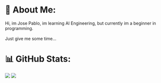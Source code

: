 # 💫 About Me:
Hi, im Jose Pablo, im learning AI Engineering, but currently im a beginner in programming.<br><br>Just give me some time...

# 📊 GitHub Stats:
![](https://nirzak-streak-stats.vercel.app/?user=JPab-Dev&theme=blue_navy&hide_border=true)
![](https://github-readme-stats.vercel.app/api/top-langs/?username=JPab-Dev&theme=blue_navy&hide_border=true&include_all_commits=true&count_private=false&layout=compact)
